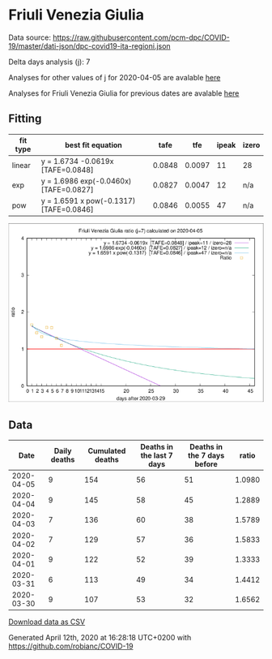 # Friuli Venezia Giulia

Data source: https://raw.githubusercontent.com/pcm-dpc/COVID-19/master/dati-json/dpc-covid19-ita-regioni.json

Delta days analysis (j): 7

Analyses for other values of j for 2020-04-05 are avalable [here](../README.md)

Analyses for Friuli Venezia Giulia for previous dates are avalable [here](../../README.md)

## Fitting 
|fit type|best fit equation|tafe|tfe|ipeak|izero|
|-------|-----|--------|------|---|---|
|linear|y = 1.6734 -0.0619x  [TAFE=0.0848]|0.0848|0.0097|11|28|
|exp|y = 1.6986 exp(-0.0460x)  [TAFE=0.0827]|0.0827|0.0047|12|n/a|
|pow|y = 1.6591 x pow(-0.1317)  [TAFE=0.0846]|0.0846|0.0055|47|n/a|

![Plot](COVID-19_friuli_venezia_giulia_j7_2020-04-05.png)

## Data
|Date|Daily deaths|Cumulated deaths|Deaths in the last 7 days|Deaths in the 7 days before|ratio|
|----|----------|-----------|-------|--------------------|-----|
|2020-04-05|9|154|56|51|1.0980|
|2020-04-04|9|145|58|45|1.2889|
|2020-04-03|7|136|60|38|1.5789|
|2020-04-02|7|129|57|36|1.5833|
|2020-04-01|9|122|52|39|1.3333|
|2020-03-31|6|113|49|34|1.4412|
|2020-03-30|9|107|53|32|1.6562|

[Download data as CSV](COVID-19_friuli_venezia_giulia_j7_2020-04-05.csv)

Generated April 12th, 2020 at 16:28:18 UTC+0200 with https://github.com/robianc/COVID-19
